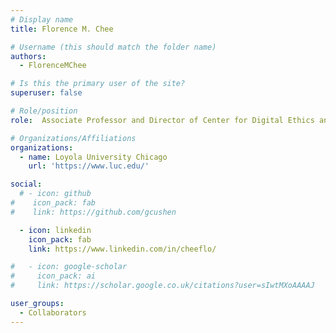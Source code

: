 ```yaml
---
# Display name
title: Florence M. Chee

# Username (this should match the folder name)
authors:
  - FlorenceMChee

# Is this the primary user of the site?
superuser: false

# Role/position
role:  Associate Professor and Director of Center for Digital Ethics and Policy; Director of SIMLab at Loyola University of Chicago

# Organizations/Affiliations
organizations:
  - name: Loyola University Chicago
    url: 'https://www.luc.edu/'

social:
  # - icon: github
#    icon_pack: fab
#    link: https://github.com/gcushen

  - icon: linkedin
    icon_pack: fab
    link: https://www.linkedin.com/in/cheeflo/

#   - icon: google-scholar
#     icon_pack: ai
#     link: https://scholar.google.co.uk/citations?user=sIwtMXoAAAAJ

user_groups:
  - Collaborators
---
```

